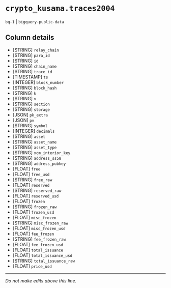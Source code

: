 # `crypto_kusama.traces2004`
`bq-1` | `bigquery-public-data`

## Column details
* [STRING]    `relay_chain`
* [STRING]    `para_id`
* [STRING]    `id`
* [STRING]    `chain_name`
* [STRING]    `trace_id`
* [TIMESTAMP] `ts`
* [INTEGER]   `block_number`
* [STRING]    `block_hash`
* [STRING]    `k`
* [STRING]    `v`
* [STRING]    `section`
* [STRING]    `storage`
* [JSON]      `pk_extra`
* [JSON]      `pv`
* [STRING]    `symbol`
* [INTEGER]   `decimals`
* [STRING]    `asset`
* [STRING]    `asset_name`
* [STRING]    `asset_type`
* [STRING]    `xcm_interior_key`
* [STRING]    `address_ss58`
* [STRING]    `address_pubkey`
* [FLOAT]     `free`
* [FLOAT]     `free_usd`
* [STRING]    `free_raw`
* [FLOAT]     `reserved`
* [STRING]    `reserved_raw`
* [FLOAT]     `reserved_usd`
* [FLOAT]     `frozen`
* [STRING]    `frozen_raw`
* [FLOAT]     `frozen_usd`
* [FLOAT]     `misc_frozen`
* [STRING]    `misc_frozen_raw`
* [FLOAT]     `misc_frozen_usd`
* [FLOAT]     `fee_frozen`
* [STRING]    `fee_frozen_raw`
* [FLOAT]     `fee_frozen_usd`
* [FLOAT]     `total_issuance`
* [FLOAT]     `total_issuance_usd`
* [STRING]    `total_issuance_raw`
* [FLOAT]     `price_usd`

-------------------------------------------------------------------------------
*Do not make edits above this line.*
